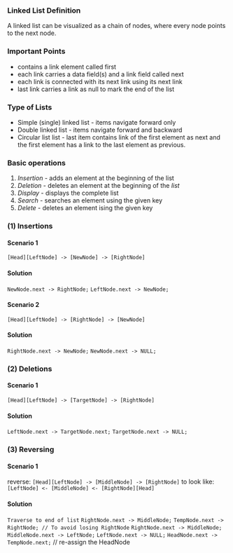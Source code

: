 ### Linked List Definition
A linked list can be visualized as a chain of nodes, where every node points to the next node.

### Important Points
* contains a link element called first
* each link carries a data field(s) and a link field called next
* each link is connected with its next link using its next link
* last link carries a link as null to mark the end of the list

### Type of Lists
* Simple (single) linked list - items navigate forward only
* Double linked list - items navigate forward and backward
* Circular list list - last item contains link of the first element as next and the first element has a link to the last element as previous.

### Basic operations
1. *Insertion* - adds an element at the beginning of the list
2. *Deletion* - deletes an element at the beginning of the *list*
3. *Display* - displays the complete list
4. *Search* - searches an element using the given key
5. *Delete* - deletes an element ising the given key

### (1) Insertions
#### Scenario 1
`[Head][LeftNode] -> [NewNode] -> [RightNode]`

#### Solution
`NewNode.next -> RightNode;`
`LeftNode.next -> NewNode;`

#### Scenario 2
`[Head][LeftNode] -> [RightNode] -> [NewNode]`
#### Solution
`RightNode.next -> NewNode;`
`NewNode.next -> NULL;`

### (2) Deletions
#### Scenario 1
`[Head][LeftNode] -> [TargetNode] -> [RightNode]`

#### Solution
`LeftNode.next -> TargetNode.next;`
`TargetNode.next -> NULL;`

### (3) Reversing
#### Scenario 1
reverse:
`[Head][LeftNode] -> [MiddleNode] -> [RightNode]`
to look like:
`[LeftNode] <- [MiddleNode] <- [RightNode][Head]`

#### Solution
`Traverse to end of list`
`RightNode.next -> MiddleNode;`
`TempNode.next -> RightNode; // To avoid losing RightNode`
`RightNode.next -> MiddleNode;`
`MiddleNode.next -> LeftNode;`
`LeftNode.next -> NULL;`
`HeadNode.next -> TempNode.next;` // re-assign the HeadNode

